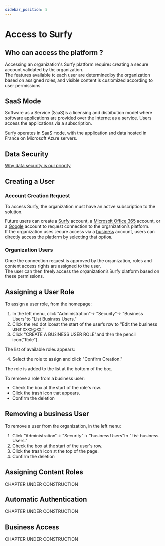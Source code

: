 ```yaml
---
sidebar_position: 5
---
```

# Access to Surfy  

## Who can access the platform ?

Accessing an organization's Surfy platform requires creating a secure account validated by the organization.  
The features available to each user are determined by the organization based on assigned roles, and visible content is customized according to user permissions.  

## SaaS Mode  

Software as a Service (SaaS)is a licensing and distribution model where software applications are provided over the Internet as a service. Users access the applications via a subscription.  

Surfy operates in SaaS mode, with the application and data hosted in France on Microsoft Azure servers.  

## Data Security  

[Why data security is our priority](https://www.surfy.pro/security)  

## Creating a User  

### Account Creation Request  

To access Surfy, the organization must have an active subscription to the solution.  

Future users can create a [Surfy](/docs/access/surfy) account, a [Microsoft Office 365](/docs/access/office365) account, or a [Google](/docs/access/google) account to request connection to the organization’s platform.  
If the organization uses secure access via a [business](/docs/access/company) account, users can directly access the platform by selecting that option.  

### Organization Users  

Once the connection request is approved by the organization, roles and content access rights are assigned to the user.  
The user can then freely access the organization’s Surfy platform based on these permissions.  

## Assigning a User Role  

To assign a user role, from the homepage:  

1. In the left menu, click "Administration"→ "Security"→ "Business Users"to "List Business Users." 
2. Click the red dot iconat the start of the user’s row to "Edit the business user xxxx@xx." 
3. Click "CREATE A BUSINESS USER ROLE"and then the pencil icon("Role").  

The list of available roles appears:  

4. Select the role to assign and click "Confirm Creation." 

The role is added to the list at the bottom of the box.  

To remove a role from a business user:  

- Check the box at the start of the role's row.  
- Click the trash icon that appears.  
- Confirm the deletion.  

## Removing a business User  

To remove a user from the organization, in the left menu:  

1. Click "Administration"→ "Security"→ "business Users"to "List business Users." 
2. Check the box at the start of the user's row.  
3. Click the trash icon at the top of the page.  
4. Confirm the deletion.  

## Assigning Content Roles  

CHAPTER UNDER CONSTRUCTION 

## Automatic Authentication  

CHAPTER UNDER CONSTRUCTION 

## Business Access  

CHAPTER UNDER CONSTRUCTION 
